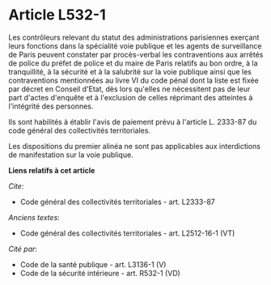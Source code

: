 # Article L532-1

Les contrôleurs relevant du statut des administrations parisiennes exerçant leurs fonctions dans la spécialité voie publique
et les agents de surveillance de Paris peuvent constater par procès-verbal les contraventions aux arrêtés de police du préfet
de police et du maire de Paris relatifs au bon ordre, à la tranquillité, à la sécurité et à la salubrité sur la voie publique
ainsi que les contraventions mentionnées au livre VI du code pénal dont la liste est fixée par décret en Conseil d'Etat, dès
lors qu'elles ne nécessitent pas de leur part d'actes d'enquête et à l'exclusion de celles réprimant des atteintes à
l'intégrité des personnes.

Ils sont habilités à établir l'avis de paiement prévu à l'article L. 2333-87 du code général des collectivités territoriales.

Les dispositions du premier alinéa ne sont pas applicables aux interdictions de manifestation sur la voie publique.

**Liens relatifs à cet article**

_Cite_:

  - Code général des collectivités territoriales - art. L2333-87

_Anciens textes_:

  - Code général des collectivités territoriales - art. L2512-16-1 (VT)

_Cité par_:

  - Code de la santé publique - art. L3136-1 (V)
  - Code de la sécurité intérieure - art. R532-1 (VD)
